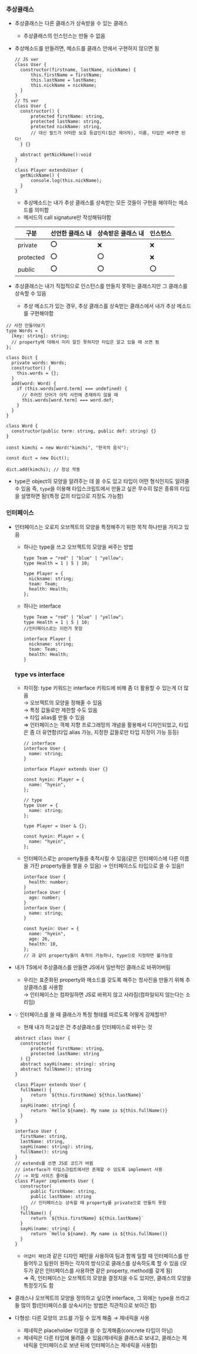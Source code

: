 ### 추상클래스

- 추상클래스는 다른 클래스가 상속받을 수 있는 클래스
  - 추상클래스의 인스턴스는 만들 수 없음
- 추상메소드를 만들려면, 메소드를 클래스 안에서 구현하지 않으면 됨

  ```tsx
  // JS ver
  class User {
  	constructor(firstname, lastName, nickName) {
  		this.firstName = firstName;
  		this.lastName = lastName;
  		this.nickName = nickName;
  	}
  }
  // TS ver
  class User {
  	constructor() {
  		protected firstName: string,
  		protected lastName: string,
  		protected nickName: string,
  		// 대신 필드가 어떠한 보호 등급인지(접근 제어자), 이름, 타입만 써주면 된다!
  	} {}

  	abstract getNickName():void
  }

  class Player extendsUser {
  	getNickName() {
  		console.log(this.nickName);
  	}
  }
  ```

  - 추상메소드는 내가 추상 클래스를 상속받는 모든 것들이 구현을 해야하는 메소드를 의미함
  - 메서드의 call signature만 작성해둬야함

  | 구분      | 선언한 클래스 내 | 상속받은 클래스 내 | 인스턴스 |
  | --------- | ---------------- | ------------------ | -------- |
  | private   | ⭕               | ❌                 | ❌       |
  | protected | ⭕               | ⭕                 | ❌       |
  | public    | ⭕               | ⭕                 | ⭕       |

- 추상클래스는 내가 직접적으로 인스턴스를 만들지 못하는 클래스지만 그 클래스를 상속할 수 있음
  - 추상 메소드가 있는 경우, 추상 클래스를 상속받는 클래스에서 내가 추상 메소드를 구현해야함

```tsx
// 사전 만들어보기
type Words = {
  [key: string]: string;
  // property에 대해서 미리 알진 못하지만 타입은 알고 있을 때 쓰면 됨
};

class Dict {
  private words: Words;
  constructor() {
    this.words = {};
  }
  add(word: Word) {
    if (this.words[word.term] === undefined) {
      // 주어진 단어가 아직 사전에 존재하지 않을 때
      this.words[word.term] === word.def;
    }
  }
}

class Word {
  constructor(public term: string, public def: string) {}
}

const kimchi = new Word("kimchi", "한국의 음식");

const dict = new Dict();

dict.add(kimchi); // 정상 작동
```

- type은 object의 모양을 알려주는 데 쓸 수도 있고 타입이 어떤 형식인지도 알려줄 수 있음
  즉, `type`을 이용해 타입스크립트에서 만들고 싶은 무수히 많은 종류의 타입을 설명하면 됨!(특정 값의 타입으로 지정도 가능함)

### 인터페이스

- 인터페이스는 오로지 오브젝트의 모양을 특정해주기 위한 목적 하나만을 가지고 있음

  - 하나는 type을 쓰고 오브젝트의 모양을 써주는 방법

    ```tsx
    type Team = "red" | "blue" | "yellow";
    type Health = 1 | 5 | 10;

    type Player = {
      nickname: string;
      team: Team;
      health: Health;
    };
    ```

  - 하나는 interface

    ```tsx
    type Team = "red" | "blue" | "yellow";
    type Health = 1 | 5 | 10;
    //인터페이스로는 이런거 못함

    interface Player {
      nickname: string;
      team: Team;
      health: Health;
    }
    ```

  ### type vs interface

  - 차이점: type 키워드는 interface 키워드에 비해 좀 더 활용할 수 있는게 더 많음<br/>
    → 오브젝트의 모양을 정해줄 수 있음<br/>
    → 특정 값들로만 제한할 수도 있음<br/>
    → 타입 alias를 만들 수 있음<br/>
    ⇒ 인터페이스는 객체 지향 프로그래밍의 개념을 활용해서 디자인되었고, 타입은 좀 더 유연함(타입 alias 가능, 지정한 값들로만 타입 지정이 가능 등등)

    ```tsx
    // interface
    interface User {
      name: string;
    }

    interface Player extends User {}

    const hyein: Player = {
      name: "hyein",
    };
    ```

    ```tsx
    // type
    type User = {
      name: string;
    };

    type Player = User & {};

    const hyein: Player = {
      name: "hyein",
    };
    ```

  - 인터페이스로는 property들을 축적시킬 수 있음(같은 인터페이스에 다른 이름을 가진 property들을 쌓을 수 있음)
    → 인터페이스도 타입으로 쓸 수 있음!!

    ```tsx
    interface User {
      health: number;
    }
    interface User {
      age: number;
    }
    interface User {
      name: string;
    }

    const hyein: User = {
      name: "hyein",
      age: 26,
      health: 10,
    };
    // 과 같이 property들이 축적이 가능하나, type으로 지정하면 불가능함
    ```

- 내가 TS에서 추상클래스를 만들면 JS에서 일반적인 클래스로 바뀌어버림
  - 우리는 표준화된 property와 메소드를 갖도록 해주는 청사진을 만들기 위해 추상클래스를 사용함<br/>
    → 인터페이스는 컴파일하면 JS로 바뀌지 않고 사라짐(컴파일되지 않는다는 소리임)
- 💡 인터페이스를 쓸 때 클래스가 특정 형태를 따르도록 어떻게 강제할까?

  - 현재 내가 하고싶은 건 추상클래스를 인터페이스로 바꾸는 것

  ```tsx
  abstract class User {
  	constructor(
  		protected firstName: string,
  		protected lastName: string
  	) {}
  	abstract sayHi(name: string): string
  	abstract fullName(): string
  }

  class Player extends User {
  	fullName() {
  		return `${this.firstName} ${this.lastName}`
  	}
  	sayHi(name: string) {
  		return `Hello ${name}. My name is ${this.fullName()}
  	}
  }
  ```

  ```tsx
  interface User {
  	firstName: string,
  	lastName: string,
  	sayHi(name: string): string,
  	fullName(): string
  }
  // extends를 쓰면 JS로 코드가 바뀜
  // interface가 타입스크립트에서만 존재할 수 있도록 implement 사용
  // -> 파일 사이즈 줄어듦
  class Player implements User {
  	constructor(
  		public firstName: string,
  		public lastName: string
  		// 인터페이스는 상속할 때 property를 private으로 만들지 못함
  	){}
  	fullName() {
  		return `${this.firstName} ${this.lastName}`
  	}
  	sayHi(name: string) {
  		return `Hello ${name}. My name is ${this.fullName()}
  	}
  }
  ```

  - `어댑터 패턴`과 같은 디자인 패턴을 사용하여 팀과 함께 일할 때 인터페이스를 만들어두고 팀원이 원하는 각자의 방식으로 클래스를 상속하도록 할 수 있음 (모두가 같은 인터페이스를 사용하면 같은 property, method를 갖게 됨)<br/>
    ⇒ 즉, 인터페이스는 오브젝트의 모양을 결정지을 수도 있지만, 클래스의 모양을 특정짓기도 함

- 클래스나 오브젝트의 모양을 정의하고 싶으면 interface, 그 외에는 type을 쓰라고들 많이 함(인터페이스를 상속시키는 방법은 직관적으로 보이긴 함)
- 다형성: 다른 모양의 코드를 가질 수 있게 해줌 → 제네릭을 사용
  - 제네릭은 placeholder 타입을 쓸 수 있게해줌(concrete 타입이 아님)
  - 제네릭은 다른 타입에 물려줄 수 있음(제네릭을 클래스로 보내고, 클래스는 제네릭을 인터페이스로 보낸 뒤에 인터페이스는 제네릭을 사용함)

